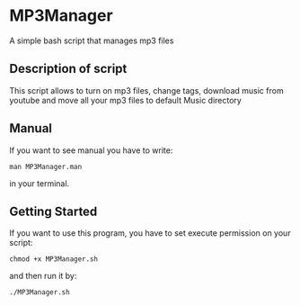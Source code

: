 # MP3Manager
A simple bash script that manages mp3 files

## Description of script
This script allows to turn on mp3 files, change tags, download music from youtube and move all your mp3 files to default Music directory

## Manual
If you want to see manual you have to write: 
```
man MP3Manager.man 
```
in your terminal.

## Getting Started
If you want to use this program, you have to set execute permission on your script: 
```
chmod +x MP3Manager.sh
```
and then run it by:
```
./MP3Manager.sh
```
